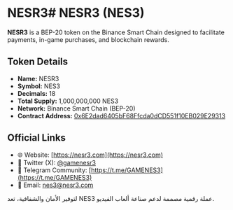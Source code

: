 # NESR3# NESR3 (NES3)

**NESR3** is a BEP-20 token on the Binance Smart Chain designed to facilitate payments, in-game purchases, and blockchain rewards.

## Token Details
- **Name:** NESR3
- **Symbol:** NES3
- **Decimals:** 18
- **Total Supply:** 1,000,000,000 NES3
- **Network:** Binance Smart Chain (BEP-20)
- **Contract Address:** [0x6E2dad6405bF68Ffcda0dCD551f10EB029E29313](https://bscscan.com/token/0x6E2dad6405bF68Ffcda0dCD551f10EB029E29313)

## Official Links
- 🌐 Website: [https://nesr3.com](https://nesr3.com)
- 🧵 Twitter (X): [@gamenesr3](https://x.com/gamenesr3)
- 💬 Telegram Community: [https://t.me/GAMENES3](https://t.me/GAMENES3)
- 📩 Email: nes3@nesr3.com

لتوفير الأمان والشفافية، تعد NES3 عملة رقمية مصممة لدعم صناعة ألعاب الفيديو.
